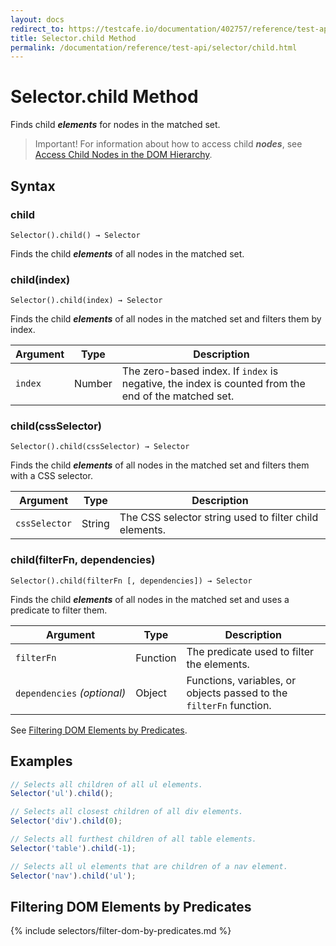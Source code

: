 ```yaml
---
layout: docs
redirect_to: https://testcafe.io/documentation/402757/reference/test-api/selector/child
title: Selector.child Method
permalink: /documentation/reference/test-api/selector/child.html
---
```

# Selector.child Method

Finds child ***elements*** for nodes in the matched set.

> Important! For information about how to access child ***nodes***, see [Access Child Nodes in the DOM Hierarchy](../../../guides/basic-guides/select-page-elements.md#access-child-nodes-in-the-dom-hierarchy).

## Syntax

### child

```text
Selector().child() → Selector
```

Finds the child ***elements*** of all nodes in the matched set.

### child(index)

```text
Selector().child(index) → Selector
```

Finds the child ***elements*** of all nodes in the matched set and filters them by index.

Argument | Type   | Description
-------- | ------ | --------------
`index`  | Number | The zero-based index. If `index` is negative, the index is counted from the end of the matched set.

### child(cssSelector)

```text
Selector().child(cssSelector) → Selector
```

Finds the child ***elements*** of all nodes in the matched set and filters them with a CSS selector.

Argument      | Type   | Description
------------- | ------ | --------------
`cssSelector` | String | The CSS selector string used to filter child elements.

### child(filterFn, dependencies)

```text
Selector().child(filterFn [, dependencies]) → Selector
```

Finds the child ***elements*** of all nodes in the matched set and uses a predicate to filter them.

Argument                         | Type     | Description
-------------------------------- | -------- | --------------
`filterFn`                       | Function | The predicate used to filter the elements.
`dependencies`&#160;*(optional)* | Object   | Functions, variables, or objects passed to the `filterFn` function.

See [Filtering DOM Elements by Predicates](#filtering-dom-elements-by-predicates).

## Examples

```js
// Selects all children of all ul elements.
Selector('ul').child();

// Selects all closest children of all div elements.
Selector('div').child(0);

// Selects all furthest children of all table elements.
Selector('table').child(-1);

// Selects all ul elements that are children of a nav element.
Selector('nav').child('ul');
```

## Filtering DOM Elements by Predicates

{% include selectors/filter-dom-by-predicates.md %}